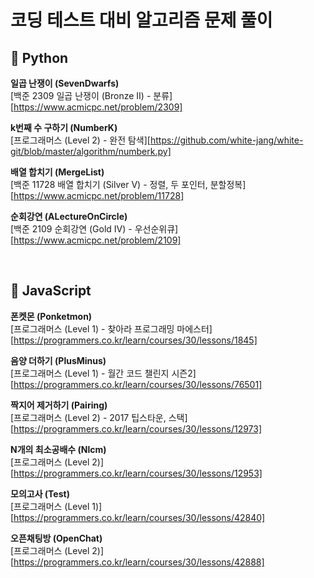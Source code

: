 # 코딩 테스트 대비 알고리즘 문제 풀이

## 🐍 Python

**일곱 난쟁이 (SevenDwarfs)**  
[백준 2309 일곱 난쟁이 (Bronze II) - 분류][https://www.acmicpc.net/problem/2309]

**k번째 수 구하기 (NumberK)**  
[프로그래머스 (Level 2) - 완전 탐색][https://github.com/white-jang/white-git/blob/master/algorithm/numberk.py]

**배열 합치기 (MergeList)**  
[백준 11728 배열 합치기 (Silver V) - 정렬, 두 포인터, 분할정복][https://www.acmicpc.net/problem/11728]

**순회강연 (ALectureOnCircle)**  
[백준 2109 순회강연 (Gold IV) - 우선순위큐][https://www.acmicpc.net/problem/2109]

<br>
  
## 🌈 JavaScript
**폰켓몬 (Ponketmon)**  
[프로그래머스 (Level 1) - 찾아라 프로그래밍 마에스터][https://programmers.co.kr/learn/courses/30/lessons/1845]

**음양 더하기 (PlusMinus)**  
[프로그래머스 (Level 1) - 월간 코드 챌린지 시즌2][https://programmers.co.kr/learn/courses/30/lessons/76501]

**짝지어 제거하기 (Pairing)**  
[프로그래머스 (Level 2) - 2017 팁스타운, 스택][https://programmers.co.kr/learn/courses/30/lessons/12973]

**N개의 최소공배수 (Nlcm)**  
[프로그래머스 (Level 2)][https://programmers.co.kr/learn/courses/30/lessons/12953]

**모의고사 (Test)**  
[프로그래머스 (Level 1)][https://programmers.co.kr/learn/courses/30/lessons/42840]

**오픈채팅방 (OpenChat)**  
[프로그래머스 (Level 2)][https://programmers.co.kr/learn/courses/30/lessons/42888]

<br>
